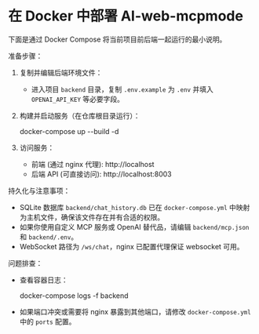 # 在 Docker 中部署 AI-web-mcpmode

下面是通过 Docker Compose 将当前项目前后端一起运行的最小说明。

准备步骤：

1. 复制并编辑后端环境文件：

   - 进入项目 `backend` 目录，复制 `.env.example` 为 `.env` 并填入 `OPENAI_API_KEY` 等必要字段。

2. 构建并启动服务（在仓库根目录运行）：

   docker-compose up --build -d

3. 访问服务：

   - 前端 (通过 nginx 代理): http://localhost
   - 后端 API (可直接访问): http://localhost:8003

持久化与注意事项：

- SQLite 数据库 `backend/chat_history.db` 已在 `docker-compose.yml` 中映射为主机文件，确保该文件存在并有合适的权限。
- 如果你使用自定义 MCP 服务或 OpenAI 替代品，请编辑 `backend/mcp.json` 和 `backend/.env`。
- WebSocket 路径为 `/ws/chat`，nginx 已配置代理保证 websocket 可用。

问题排查：

- 查看容器日志：

  docker-compose logs -f backend

- 如果端口冲突或需要将 nginx 暴露到其他端口，请修改 `docker-compose.yml` 中的 `ports` 配置。
